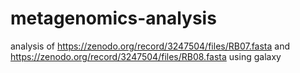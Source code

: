 # metagenomics-analysis
analysis of https://zenodo.org/record/3247504/files/RB07.fasta and https://zenodo.org/record/3247504/files/RB08.fasta using galaxy
